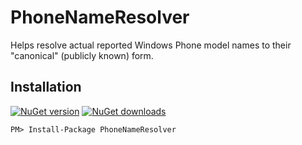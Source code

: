 PhoneNameResolver
=================

Helps resolve actual reported Windows Phone model names to their "canonical" (publicly known) form. 

## Installation

[![NuGet version](http://img.shields.io/nuget/v/PhoneNameResolver.svg?style=flat)](https://nuget.org/packages/PhoneNameResolver)  [![NuGet downloads](http://img.shields.io/nuget/dt/PhoneNameResolver.svg?style=flat)](https://nuget.org/packages/PhoneNameResolver)

	PM> Install-Package PhoneNameResolver
